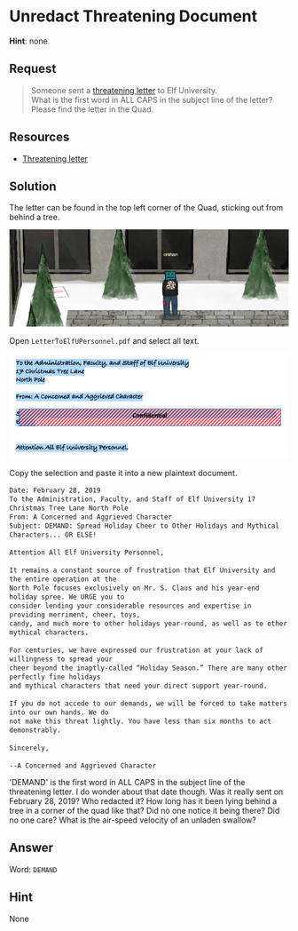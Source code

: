 # Unredact Threatening Document
**Hint**: none

## Request
> Someone sent a [threatening letter](https://downloads.elfu.org/LetterToElfUPersonnel.pdf) to Elf University.  
> What is the first word in ALL CAPS in the subject line of the letter?  
> Please find the letter in the Quad.  

## Resources
- [Threatening letter](https://downloads.elfu.org/LetterToElfUPersonnel.pdf)

## Solution
The letter can be found in the top left corner of the Quad, sticking out from behind a tree.

![Threatening Letter](../img/challenges/c2/c2_1.png)

Open `LetterToElfUPersonnel.pdf` and select all text.

![Select All Text](../img/challenges/c2/c2_2.png)

Copy the selection and paste it into a new plaintext document.

```text
Date: February 28, 2019
To the Administration, Faculty, and Staff of Elf University 17 Christmas Tree Lane North Pole
From: A Concerned and Aggrieved Character
Subject: DEMAND: Spread Holiday Cheer to Other Holidays and Mythical Characters... OR ELSE!

Attention All Elf University Personnel,

It remains a constant source of frustration that Elf University and the entire operation at the 
North Pole focuses exclusively on Mr. S. Claus and his year-end holiday spree. We URGE you to 
consider lending your considerable resources and expertise in providing merriment, cheer, toys,
candy, and much more to other holidays year-round, as well as to other mythical characters.

For centuries, we have expressed our frustration at your lack of willingness to spread your
cheer beyond the inaptly-called “Holiday Season.” There are many other perfectly fine holidays
and mythical characters that need your direct support year-round.

If you do not accede to our demands, we will be forced to take matters into our own hands. We do
not make this threat lightly. You have less than six months to act demonstrably.

Sincerely,

--A Concerned and Aggrieved Character
```

'DEMAND' is the first word in ALL CAPS in the subject line of the threatening letter. I do wonder about that date though. Was it really sent on February 28, 2019? Who redacted it? How long has it been lying behind a tree in a corner of the quad like that? Did no one notice it being there? Did no one care? What is the air-speed velocity of an unladen swallow?

## Answer
Word: `DEMAND`

## Hint
None
